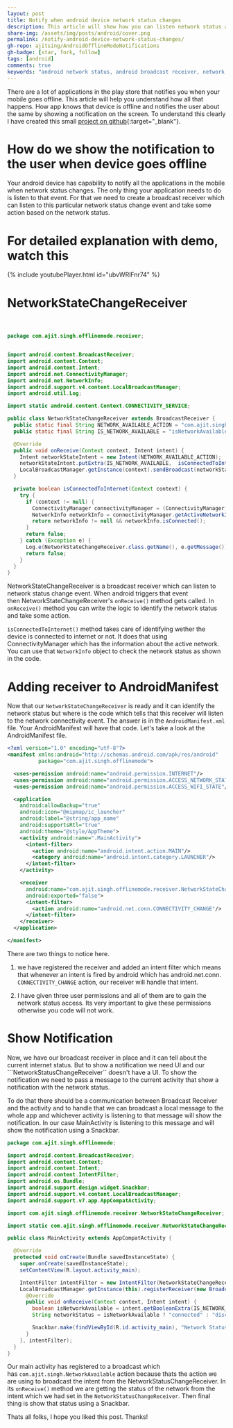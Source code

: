```yaml
---
layout: post
title: Notify when android device network status changes
description: This article will show how you can listen network status and notify when android device network status changes using a snackbar notification.
share-img: /assets/img/posts/android/cover.png
permalink: /notify-android-device-network-status-changes/
gh-repo: ajitsing/AndroidOfflineModeNotifications
gh-badge: [star, fork, follow]
tags: [android]
comments: true
keywords: "android network status, android broadcast receiver, network change notification, android connectivity change, android snackbar notification, android offline detection, android network listener, android manifest receiver, android app notifications, android development"
---
```


There are a lot of applications in the play store that notifies you when your mobile goes offline. This article will help you understand how all that happens. How app knows that device is offline and notifies the user about the same by showing a notification on the screen. To understand this clearly I have created this small [project on github](https://github.com/ajitsing/AndroidOfflineModeNotifications){:target="_blank"}.

# How do we show the notification to the user when device goes offline

Your android device has capability to notify all the applications in the mobile when network status changes. The only thing your application needs to do is listen to that event. For that we need to create a broadcast receiver which can listen to this particular network status change event and take some action based on the network status.

# For detailed explanation with demo, watch this

{% include youtubePlayer.html id="ubvWRlFnr74" %}

# NetworkStateChangeReceiver<br><br>

```java
package com.ajit.singh.offlinemode.receiver;


import android.content.BroadcastReceiver;
import android.content.Context;
import android.content.Intent;
import android.net.ConnectivityManager;
import android.net.NetworkInfo;
import android.support.v4.content.LocalBroadcastManager;
import android.util.Log;

import static android.content.Context.CONNECTIVITY_SERVICE;

public class NetworkStateChangeReceiver extends BroadcastReceiver {
  public static final String NETWORK_AVAILABLE_ACTION = "com.ajit.singh.NetworkAvailable";
  public static final String IS_NETWORK_AVAILABLE = "isNetworkAvailable";

  @Override
  public void onReceive(Context context, Intent intent) {
    Intent networkStateIntent = new Intent(NETWORK_AVAILABLE_ACTION);
    networkStateIntent.putExtra(IS_NETWORK_AVAILABLE,  isConnectedToInternet(context));
    LocalBroadcastManager.getInstance(context).sendBroadcast(networkStateIntent);
  }

  private boolean isConnectedToInternet(Context context) {
    try {
      if (context != null) {
        ConnectivityManager connectivityManager = (ConnectivityManager) context.getSystemService(CONNECTIVITY_SERVICE);
        NetworkInfo networkInfo = connectivityManager.getActiveNetworkInfo();
        return networkInfo != null && networkInfo.isConnected();
      }
      return false;
    } catch (Exception e) {
      Log.e(NetworkStateChangeReceiver.class.getName(), e.getMessage());
      return false;
    }
  }
}
```

NetworkStateChangeReceiver is a broadcast receiver which can listen to network status change event. When android triggers that event then NetworkStateChangeReceiver's ```onReceive()``` method gets called. In ```onReceive()``` method you can write the logic to identify the network status and take some action.

```isConnectedToInternet()``` method takes care of identifying wether the device is connected to internet or not. It does that using ConnectivityManager which has the information about the active network. You can use that ```NetworkInfo``` object to check the network status as shown in the code.

# Adding receiver to AndroidManifest

Now that our ```NetworkStateChangeReceiver``` is ready and it can identify the network status but where is the code which tells that this receiver will listen to the network connectivity event. The answer is in the ```AndroidManifest.xml``` file. Your AndroidManifest will have that code. Let's take a look at the AndroidManifest file.

```xml
<?xml version="1.0" encoding="utf-8"?>
<manifest xmlns:android="http://schemas.android.com/apk/res/android"
          package="com.ajit.singh.offlinemode">

  <uses-permission android:name="android.permission.INTERNET"/>
  <uses-permission android:name="android.permission.ACCESS_NETWORK_STATE"/>
  <uses-permission android:name="android.permission.ACCESS_WIFI_STATE"/>

  <application
    android:allowBackup="true"
    android:icon="@mipmap/ic_launcher"
    android:label="@string/app_name"
    android:supportsRtl="true"
    android:theme="@style/AppTheme">
    <activity android:name=".MainActivity">
      <intent-filter>
        <action android:name="android.intent.action.MAIN"/>
        <category android:name="android.intent.category.LAUNCHER"/>
      </intent-filter>
    </activity>

    <receiver
      android:name="com.ajit.singh.offlinemode.receiver.NetworkStateChangeReceiver"
      android:exported="false">
      <intent-filter>
        <action android:name="android.net.conn.CONNECTIVITY_CHANGE"/>
      </intent-filter>
    </receiver>
  </application>

</manifest>
```

There are two things to notice here.

1. we have registered the receiver and added an intent filter which means that whenever an intent is fired by android which has android.net.conn. ```CONNECTIVITY_CHANGE``` action, our receiver will handle that intent.

2. I have given three user permissions and all of them are to gain the network status access. Its very important to give these permissions otherwise you code will not work.

# Show Notification

Now, we have our broadcast receiver in place and it can tell about the current internet status. But to show a notification we need UI and our ```NetworkStatusChangeReceiver`` doesn't have a UI. To show the notification we need to pass a message to the current activity that show a notification with the network status.

To do that there should be a communication between Broadcast Receiver and the activity and to handle that we can broadcast a local message to the whole app and whichever activity is listening to that message will show the notification. In our case MainActivity is listening to this message and will show the notification using a Snackbar.

```java
package com.ajit.singh.offlinemode;

import android.content.BroadcastReceiver;
import android.content.Context;
import android.content.Intent;
import android.content.IntentFilter;
import android.os.Bundle;
import android.support.design.widget.Snackbar;
import android.support.v4.content.LocalBroadcastManager;
import android.support.v7.app.AppCompatActivity;

import com.ajit.singh.offlinemode.receiver.NetworkStateChangeReceiver;

import static com.ajit.singh.offlinemode.receiver.NetworkStateChangeReceiver.IS_NETWORK_AVAILABLE;

public class MainActivity extends AppCompatActivity {

  @Override
  protected void onCreate(Bundle savedInstanceState) {
    super.onCreate(savedInstanceState);
    setContentView(R.layout.activity_main);

    IntentFilter intentFilter = new IntentFilter(NetworkStateChangeReceiver.NETWORK_AVAILABLE_ACTION);
    LocalBroadcastManager.getInstance(this).registerReceiver(new BroadcastReceiver() {
      @Override
      public void onReceive(Context context, Intent intent) {
        boolean isNetworkAvailable = intent.getBooleanExtra(IS_NETWORK_AVAILABLE, false);
        String networkStatus = isNetworkAvailable ? "connected" : "disconnected";

        Snackbar.make(findViewById(R.id.activity_main), "Network Status: " + networkStatus, Snackbar.LENGTH_LONG).show();
      }
    }, intentFilter);
  }
}
```

Our main activity has registered to a broadcast which has ```com.ajit.singh.NetworkAvailable``` action because thats the action we are using to broadcast the intent from the NetworkStatusChangeReceiver. In its ```onReceive()``` method we are getting the status of the network from the intent which we had set in the ```NetworkStatusChangeReceiver```. Then final thing is show that status using a Snackbar.

Thats all folks, I hope you liked this post. Thanks!
